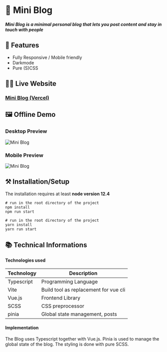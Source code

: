 # 📙 Mini Blog

##### Mini Blog is a minimal personal blog that lets you post content and stay in touch with people


## 📖 Features
 - Fully Responsive / Mobile friendly
 - Darkmode
 - Pure (S)CSS


## 👩‍💻 Live Website

### [Mini Blog (Vercel)](https://mini-blog-phi.vercel.app)

## 🖼 Offline Demo

### Desktop Preview
![Mini Blog](/demo/mini-blog-desktop-demo.gif)

### Mobile Preview
![Mini Blog](/demo/mini-blog-mobile-demo.gif)


## ⚒ Installation/Setup
The installation requires at least **node version 12.4**

```Shell
# run in the root directory of the project
npm install
npm run start

# run in the root directory of the project
yarn install
yarn run start
```


## 📚 Technical Informations

#### Technologies used

| Technology              | Description                            |
|-------------------------|----------------------------------------|
| Typescript              |   Programming Language
| Vite                    |   Build tool as replacement for vue cli    |
| Vue.js                   |   Frontend Library                              |
| SCSS                    |   CSS preprocessor                              |
| pinia              |   Global state management, posts  |


#### Implementation
The Blog uses Typescript together with Vue.js. 
Pinia is used to manage the global state of the blog.
The styling is done with pure SCSS.


